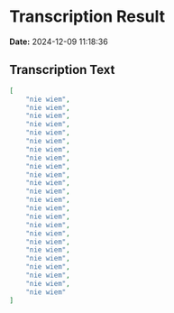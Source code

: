 ﻿# Transcription Result
**Date:** 2024-12-09 11:18:36

## Transcription Text

```json
[
    "nie wiem",
    "nie wiem",
    "nie wiem",
    "nie wiem",
    "nie wiem",
    "nie wiem",
    "nie wiem",
    "nie wiem",
    "nie wiem",
    "nie wiem",
    "nie wiem",
    "nie wiem",
    "nie wiem",
    "nie wiem",
    "nie wiem",
    "nie wiem",
    "nie wiem",
    "nie wiem",
    "nie wiem",
    "nie wiem",
    "nie wiem",
    "nie wiem",
    "nie wiem",
    "nie wiem"
]
```

